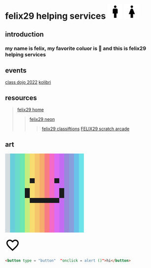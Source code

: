 # felix29 helping services ![male](/outline_man_black_24dp.png) ![female](/outline_woman_black_24dp.png)
## introduction
### my name is felix, my favorite coluor is 🔵 and this is felix29 helping services
## events
[class dojo 2022](https://forms.gle/hLqdqW9FR54oQK1g9)
[kolibri](http://192.168.0.19:45387/)
## **resources**
>[felix29 home](https://sites.google.com/view/felix29/home)
>>[felix29 neon](https://sites.google.com/view/felix29/neon)
>>>[felix29 classiftions](https://drive.google.com/file/d/1isNwBvb5IDdSbobvAq9wTbvSw40F25uC/view?usp=sharing)
[FELIX29 scratch arcade](https://scratch.mit.edu/studios/30149284)

## art
![logo](/2021-12-10_16.38.31.png)

![favorite](/outline_favorite_border_black_24dp.png)
```html
<button type = "button"  "onclick = alert ()">hi</button>
```
